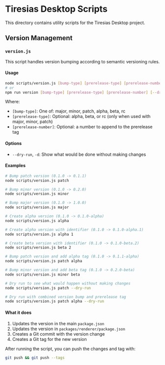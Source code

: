 # Tiresias Desktop Scripts

This directory contains utility scripts for the Tiresias Desktop project.

## Version Management

### `version.js`

This script handles version bumping according to semantic versioning rules.

#### Usage

```bash
node scripts/version.js [bump-type] [prerelease-type] [prerelease-number] [--dry-run]
# or
npm run version [bump-type] [prerelease-type] [prerelease-number] [--dry-run]
```

Where:
- `[bump-type]`: One of: major, minor, patch, alpha, beta, rc
- `[prerelease-type]`: Optional: alpha, beta, or rc (only when used with major, minor, patch)
- `[prerelease-number]`: Optional: a number to append to the prerelease tag

#### Options

- `--dry-run`, `-d`: Show what would be done without making changes

#### Examples

```bash
# Bump patch version (0.1.0 -> 0.1.1)
node scripts/version.js patch

# Bump minor version (0.1.0 -> 0.2.0)
node scripts/version.js minor

# Bump major version (0.1.0 -> 1.0.0)
node scripts/version.js major

# Create alpha version (0.1.0 -> 0.1.0-alpha)
node scripts/version.js alpha

# Create alpha version with identifier (0.1.0 -> 0.1.0-alpha.1)
node scripts/version.js alpha 1

# Create beta version with identifier (0.1.0 -> 0.1.0-beta.2)
node scripts/version.js beta 2

# Bump patch version and add alpha tag (0.1.0 -> 0.1.1-alpha)
node scripts/version.js patch alpha

# Bump minor version and add beta tag (0.1.0 -> 0.2.0-beta)
node scripts/version.js minor beta

# Dry run to see what would happen without making changes
node scripts/version.js patch --dry-run

# Dry run with combined version bump and prerelease tag
node scripts/version.js patch alpha --dry-run
```

#### What it does

1. Updates the version in the main `package.json`
2. Updates the version in `packages/renderer/package.json`
3. Creates a Git commit with the version change
4. Creates a Git tag for the new version

After running the script, you can push the changes and tag with:

```bash
git push && git push --tags
```